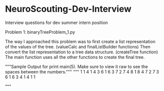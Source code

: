 NeuroScouting-Dev-Interview
===========================

Interview questions for dev summer intern position

Problem 1: binaryTreeProblem_1.py

The way I approached this problem was to first create a list representation
of the values of the tree. (valueCalc and finalListBuilder functions) Then convert the list representation to a tree
data structure. (createTree function) The main function uses all the other functions to create the final tree.

"""Sample Output for print main(5). Make sure to view it raw to see the spaces between the numbers."""
"""
                1
            1
                4
        1
                4
            3
                6
    1
                6
            3
                7
        2
                7
            4
                8
1
                8
            4
                7
        2
                7
            3
                6
    1
                6
            3
                4
        1
                4
            1
                1

"""
